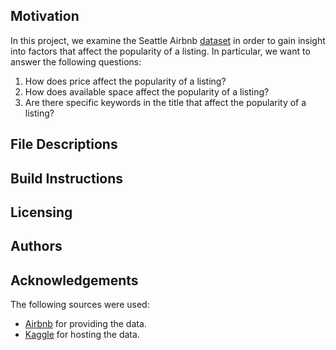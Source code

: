 ## Motivation

In this project, we examine the Seattle Airbnb [dataset](https://www.kaggle.com/airbnb/seattle) in order to gain insight into factors that affect the popularity of a listing. In particular, we want to answer the following questions:
1. How does price affect the popularity of a listing?
2. How does available space affect the popularity of a listing?
3. Are there specific keywords in the title that affect the popularity of a listing?

## File Descriptions

## Build Instructions

## Licensing

## Authors

## Acknowledgements

The following sources were used:
- [Airbnb](https://www.airbnb.com/) for providing the data.
- [Kaggle](https://www.kaggle.com/airbnb/seattle) for hosting the data.